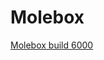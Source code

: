 # Molebox

[Molebox build 6000](https://github.com/sudachen/Molebox/releases/download/6000/molebox_gpl.zip)
